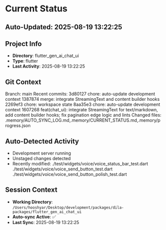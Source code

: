 # Current Status

## Auto-Updated: 2025-08-19 13:22:25

## Project Info
- **Directory**: flutter_gen_ai_chat_ui
- **Type**: flutter
- **Last Activity**: 2025-08-19 13:22:25

## Git Context
Branch: main
Recent commits:
3d80127 chore: auto-update development context
1387874 merge: integrate StreamingText and content builder hooks
2269ef3 chore: workspace state
8aa35e3 chore: auto-update development context
1607268 feat(chat_ui): integrate StreamingText for text/markdown, add content builder hooks; fix pagination edge logic and lints
Changed files: .memory/AUTO_SYNC_LOG.md,.memory/CURRENT_STATUS.md,.memory/progress.json

## Auto-Detected Activity

- Development server running
- Unstaged changes detected
- Recently modified: ./test/widgets/voice/voice_status_bar_test.dart
./test/widgets/voice/voice_send_button_test.dart
./test/widgets/voice/voice_send_button_polish_test.dart

## Session Context
- **Working Directory**: `/Users/hooshyar/Desktop/development/packages/dila-packages/flutter_gen_ai_chat_ui`
- **Auto-sync Active**: ✅
- **Last Sync**: 2025-08-19 13:22:25

